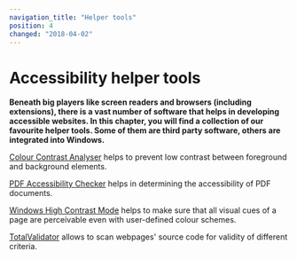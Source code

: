 ```yaml
---
navigation_title: "Helper tools"
position: 4
changed: "2018-04-02"
---
```


# Accessibility helper tools

**Beneath big players like screen readers and browsers (including extensions), there is a vast number of software that helps in developing accessible websites. In this chapter, you will find a collection of our favourite helper tools. Some of them are third party software, others are integrated into Windows.**

[Colour Contrast Analyser](/setup/helper-tools/colour-contrast-analyser) helps to prevent low contrast between foreground and background elements.

[PDF Accessibility Checker](/setup/helper-tools/pdf-accessibility-checker) helps in determining the accessibility of PDF documents.

[Windows High Contrast Mode](/setup/helper-tools/high-contrast-mode) helps to make sure that all visual cues of a page are perceivable even with user-defined colour schemes.

[TotalValidator](/setup/helper-tools/totalvalidator) allows to scan webpages' source code for validity of different criteria.